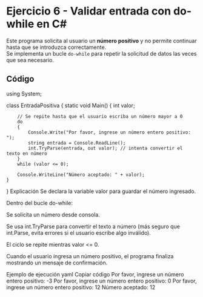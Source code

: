 # Ejercicio 6 - Validar entrada con do-while en C#

Este programa solicita al usuario un **número positivo** y no permite continuar hasta que se introduzca correctamente.  
Se implementa un bucle `do-while` para repetir la solicitud de datos las veces que sea necesario.

## Código


using System;

class EntradaPositiva
{
    static void Main()
    {
        int valor;

        // Se repite hasta que el usuario escriba un número mayor a 0
        do
        {
            Console.Write("Por favor, ingrese un número entero positivo: ");
            string entrada = Console.ReadLine();
            int.TryParse(entrada, out valor); // intenta convertir el texto en número
        } 
        while (valor <= 0);

        Console.WriteLine("Número aceptado: " + valor);
    }
}
Explicación
Se declara la variable valor para guardar el número ingresado.

Dentro del bucle do-while:

Se solicita un número desde consola.

Se usa int.TryParse para convertir el texto a número (más seguro que int.Parse, evita errores si el usuario escribe algo inválido).

El ciclo se repite mientras valor <= 0.

Cuando el usuario ingresa un número positivo, el programa finaliza mostrando un mensaje de confirmación.

Ejemplo de ejecución
yaml
Copiar código
Por favor, ingrese un número entero positivo: -3
Por favor, ingrese un número entero positivo: 0
Por favor, ingrese un número entero positivo: 12
 Número aceptado: 12
